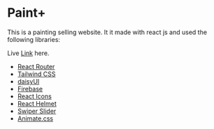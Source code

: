 
# Paint+

This is a painting selling website. It it made with react js and used the following libraries:

Live [Link](https://paint-plus-2b826.web.app/) here.

 
* [React Router](https://reactrouter.com/en/main)
* [Tailwind CSS](https://tailwindcss.com/)
* [daisyUI](https://daisyui.com/)
* [Firebase](https://firebase.google.com/)
* [React Icons](https://react-icons.github.io/react-icons/)
* [React Helmet](https://www.npmjs.com/package/react-helmet-async)
* [Swiper Slider](https://swiperjs.com/)
* [Animate.css](https://animate.style/)








